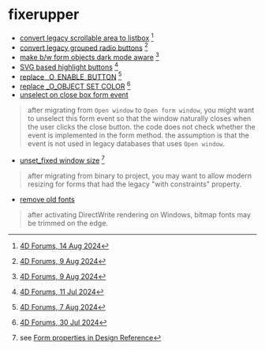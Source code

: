 # fixerupper

* [convert legacy scrollable area to listbox](https://github.com/miyako/fixerupper/blob/main/FixerUpper/Project/Sources/Methods/scrollable_area_to_listbox.4dm) [^satolb]
* [convert legacy grouped radio buttons](https://github.com/miyako/fixerupper/blob/main/FixerUpper/Project/Sources/Methods/add_radio_group.4dm) [^rbg]
* [make b/w form objects dark mode aware](https://github.com/miyako/fixerupper/blob/main/FixerUpper/Project/Sources/Methods/set_automatic_fill_and_stroke.4dm) [^bwauto]
* [SVG based highlight buttons](https://github.com/miyako/fixerupper/blob/main/FixerUpper/Project/Sources/Methods/highlight_button_to_svg.4dm) [^hb]
* [replace _O_ENABLE_BUTTON](https://github.com/miyako/fixerupper/blob/main/FixerUpper/Project/Sources/Methods/macro_replace_enable_button.4dm) [^eb]
* [replace _O_OBJECT SET COLOR](https://github.com/miyako/fixerupper/blob/main/FixerUpper/Project/Sources/Methods/macro_replace_object_set_color.4dm) [^sc]
* [unselect on close box form event](https://github.com/miyako/fixerupper/blob/main/FixerUpper/Project/Sources/Methods/remove_close_box_event.4dm)

> after migrating from `Open window` to `Open form window`, you might want to unselect this form event so that the window naturally closes when the user clicks the close button. the code does not check whether the event is implemented in the form method. the assumption is that the event is not used in legacy databases that uses `Open window`.

* [unset_fixed window size](https://github.com/miyako/fixerupper/blob/main/FixerUpper/Project/Sources/Methods/unset-fixed-window-size.4dm) [^fixed]

> after migrating from binary to project, you may want to allow modern resizing for forms that had the legacy "with constraints" property.

* [remove old fonts](https://github.com/miyako/fixerupper/blob/main/FixerUpper/Project/Sources/Methods/remove-old-fonts.4dm)

> after activating DirectWrite rendering on Windows, bitmap fonts may be trimmed on the edge.
  
[^satolb]: [4D Forums, 14 Aug 2024](https://discuss.4d.com/t/tip-replace-legacy-connected-scrollable-areas/32072)
[^rbg]: [4D Forums, 9 Aug 2024](https://discuss.4d.com/t/tip-add-radio-group-to-converted-radio-buttons/32035)
[^bwauto]: [4D Forums, 9 Aug 2024](https://discuss.4d.com/t/tip-support-dark-mode-in-legacy-forms/32033)
[^hb]: [4D Forums, 11 Jul 2024](https://discuss.4d.com/t/replace-highlight-buttons-with-custom-svg-buttons/31719)
[^eb]: [4D Forums, 7 Aug 2024](https://discuss.4d.com/t/tip-translate-o-enable-button/32020)
[^sc]: [4D Forums, 30 Jul 2024](https://discuss.4d.com/t/tip-translate-o-object-set-color/31940)
[^fixed]: see [Form properties in Design Reference](https://doc.4d.com/4Dv19/4D/19/Form-properties.300-5416670.en.html)
